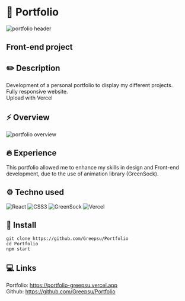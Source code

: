 # 🍾 Portfolio

![portfolio header](src/assets/images/invision-header.png)

## Front-end project

## ✏️ Description

Development of a personal portfolio to display my different projects. <br/>
Fully responsive website.<br/>
Upload with Vercel

## ⚡️ Overview

![portfolio overview](src/assets/images/invision-overview.png)

## 🔥 Experience

This portfolio allowed me to enhance my skills in design and Front-end development, due to the use of animation library (GreenSock).

## ⚙️ Techno used

<img alt="React" src="https://img.shields.io/badge/-React-45b8d8?style=flat-square&logo=react&logoColor=white" /> <img alt="CSS3" src="https://img.shields.io/badge/-CSS3-1572B6?style=flat-square&logo=CSS3&logoColor=white" /> <img alt="GreenSock" src="https://img.shields.io/badge/-GreenSock-88CE01?style=flat-square&logo=GreenSock&logoColor=white" /> <img alt="Vercel" src="https://img.shields.io/badge/-Vercel-f1f1f1?style=flat-square&logo=Vercel&logoColor=000000" />

## 🔧 Install

```
git clone https://github.com/Greepsu/Portfolio
cd Portfolio
npm start
```

## 💻 Links

Portfolio: https://portfolio-greepsu.vercel.app <br/>
Github: https://github.com/Greepsu/Portfolio
